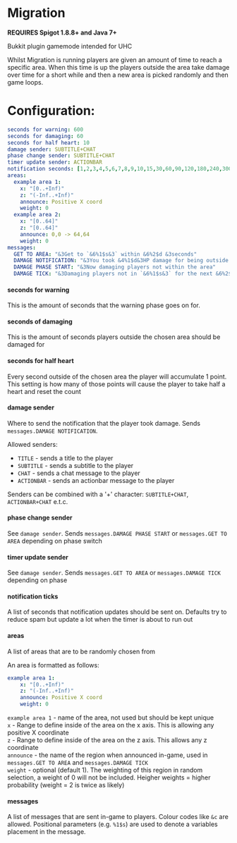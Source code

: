 Migration
=========

__REQUIRES Spigot 1.8.8+ and Java 7+__

Bukkit plugin gamemode intended for UHC

Whilst Migration is running players are given an amount of time to reach a specific area. When this time is up the players
outside the area take damage over time for a short while and then a new area is picked randomly and then game loops.

# Configuration:

```yaml
seconds for warning: 600
seconds for damaging: 60
seconds for half heart: 10
damage sender: SUBTITLE+CHAT
phase change sender: SUBTITLE+CHAT
timer update sender: ACTIONBAR
notification seconds: [1,2,3,4,5,6,7,8,9,10,15,30,60,90,120,180,240,300,360,420,480,540,600,660,720,780,840,900]
areas:
  example area 1:
    x: "[0..+Inf)"
    z: "(-Inf..+Inf)"
    announce: Positive X coord
    weight: 0
  example area 2:
    x: "[0..64]"
    z: "[0..64]"
    announce: 0,0 -> 64,64
    weight: 0
messages:
  GET TO AREA: "&3Get to `&6%1$s&3` within &6%2$d &3seconds"
  DAMAGE NOTIFICATION: "&3You took &4%1$d&3HP damage for being outside of the area"
  DAMAGE PHASE START: "&3Now damaging players not within the area"
  DAMAGE TICK: "&3Damaging players not in `&6%1$s&3` for the next &6%2$d&3 seconds"
```

#### seconds for warning

This is the amount of seconds that the warning phase goes on for.

#### seconds of damaging

This is the amount of seconds players outside the chosen area should be damaged for

#### seconds for half heart

Every second outside of the chosen area the player will accumulate 1 point. This setting is how many of those points
will cause the player to take half a heart and reset the count

#### damage sender

Where to send the notification that the player took damage. Sends `messages.DAMAGE NOTIFICATION`.

Allowed senders:

- `TITLE` - sends a title to the player
- `SUBTITLE` - sends a subtitle to the player
- `CHAT` - sends a chat message to the player
- `ACTIONBAR` - sends an actionbar message to the player

Senders can be combined with a '+' character: `SUBTITLE+CHAT`, `ACTIONBAR+CHAT` e.t.c.

#### phase change sender

See `damage sender`. Sends `messages.DAMAGE PHASE START` or `messages.GET TO AREA` depending on phase switch

#### timer update sender

See `damage sender`. Sends `messages.GET TO AREA` or `messages.DAMAGE TICK` depending on phase

#### notification ticks

A list of seconds that notification updates should be sent on. Defaults try to reduce spam but update a lot when the timer
is about to run out

#### areas

A list of areas that are to be randomly chosen from

An area is formatted as follows:

```yaml
example area 1:
    x: "[0..+Inf)"
    z: "(-Inf..+Inf)"
    announce: Positive X coord
    weight: 0
```

`example area 1` - name of the area, not used but should be kept unique  
`x` - Range to define inside of the area on the x axis. This is allowing any positive X coordinate  
`z` - Range to define inside of the area on the z axis. This allows any z coordinate  
`announce` - the name of the region when announced in-game, used in `messages.GET TO AREA` and `messages.DAMAGE TICK`  
`weight` - optional (default 1). The weighting of this region in random selection, a weight of 0 will not be included. Heigher weights = higher probability (weight = 2 is twice as likely)  

#### messages

A list of messages that are sent in-game to players. Colour codes like `&c` are allowed. Positional parameters (e.g. `%1$s`) are used to denote a variables placement in the message.
